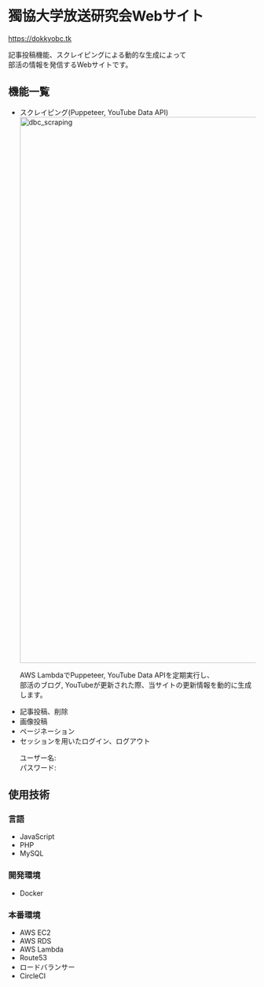 <h1>獨協大学放送研究会Webサイト</h1>

  <a target="_blank">https://dokkyobc.tk<br></a>
 <p>記事投稿機能、スクレイピングによる動的な生成によって<br>部活の情報を発信するWebサイトです。</p>

<h2>機能一覧</h2>

<ul>
  <li>スクレイピング(Puppeteer, YouTube Data API)</li>
  <img width="1109" alt="dbc_scraping" src="https://user-images.githubusercontent.com/67939683/103884245-a2adc580-5121-11eb-9b44-3bf01fe3ac73.png">
  <p>AWS LambdaでPuppeteer, YouTube Data APIを定期実行し、<br>部活のブログ, YouTubeが更新された際、当サイトの更新情報を動的に生成します。</p>
  <li>記事投稿、削除</li>
  <li>画像投稿</li>
  <li>ページネーション</li>
  <li>セッションを用いたログイン、ログアウト</li>
  <p>
    ユーザー名:<br>
    パスワード:
  </p>
</ul>

<h3></h3>

<h2>使用技術</h2>

<h3>言語</h3>
<ul>
  <li>JavaScript</li>
  <li>PHP</li>
  <li>MySQL</li>
</ul>


<h3>開発環境</h3>
<ul>
  <li>Docker</li>
</ul>


<h3>本番環境</h3>
<ul>
  <li>AWS EC2</li>
  <li>AWS RDS</li>
  <li>AWS Lambda</li>
  <li>Route53</li>
  <li>ロードバランサー</li>
  <li>CircleCI</li>
</ul>
